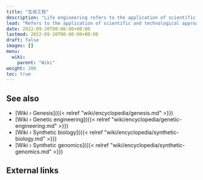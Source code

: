 ```yaml
---
title: "生命工程"
description: "Life engineering refers to the application of scientific and technological approaches to intentionally design and construct artificial living organisms or biological systems with novel functions, characteristics, or capabilities. It involves the deliberate manipulation of genetic material and the assembly of biological components to bring about the emergence of entirely new life forms that do not exist in nature."
lead: "Refers to the application of scientific and technological approaches to intentionally design and construct artificial living organisms or biological systems with novel functions, characteristics, or capabilities. It involves the deliberate manipulation of genetic material and the assembly of biological components to bring about the emergence of entirely new life forms that do not exist in nature."
date: 2022-09-20T00:00:00+00:00
lastmod: 2022-09-20T00:00:00+00:00
draft: false
images: []
menu:
  wiki:
    parent: "Wiki"
weight: 200
toc: true
---
```


## See also

- [Wiki › Genesis]({{< relref "wiki/encyclopedia/genesis.md" >}})
- [Wiki › Genetic engineering]({{< relref "wiki/encyclopedia/genetic-engineering.md" >}})
- [Wiki › Synthetic biology]({{< relref "wiki/encyclopedia/synthetic-biology.md" >}})
- [Wiki › Synthetic genomics]({{< relref "wiki/encyclopedia/synthetic-genomics.md" >}})

## External links
